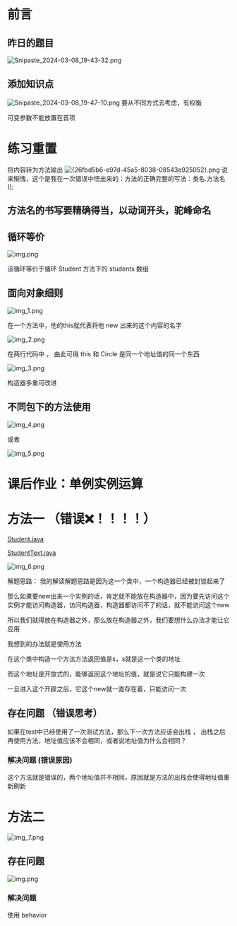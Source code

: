 # 前言
## 昨日的题目
![Snipaste_2024-03-08_19-43-32.png](Image/Snipaste_2024-03-08_19-43-32.png)
## 添加知识点
![Snipaste_2024-03-08_19-47-10.png](Image/Snipaste_2024-03-08_19-47-10.png)
要从不同方式去考虑，有权衡

可变参数不能放置在首项
# 练习重置
将内容转为方法输出
![{26fbd5b6-e97d-45a5-8038-08543e925052}.png](%7B26fbd5b6-e97d-45a5-8038-08543e925052%7D.png)
说来惭愧，这个是我在一次错误中悟出来的：方法的正确完整的写法：类名.方法名();

## 方法名的书写要精确得当，以动词开头，驼峰命名

## 循环等价
![img.png](Image/img.png)

该循环等价于循环 Student 方法下的 students 数组

## 面向对象细则

![img_1.png](Image/img_1.png)

在一个方法中，他的this就代表将他 new 出来的这个内容的名字

![img_2.png](Image/img_2.png)

在两行代码中 ， 由此可得 this 和 Circle 是同一个地址值的同一个东西

![img_3.png](Image/img_3.png)

构造器多重可改进

## 不同包下的方法使用

![img_4.png](Image/img_4.png)

或者

![img_5.png](Image/img_5.png)


# 课后作业：单例实例运算

# 方法一 （错误❌！！！！）

[Student.java](Student.java)

[StudentText.java](StudentText.java)

![img_6.png](Image/img_6.png)

解题思路：
我的解读解题思路是因为这一个类中，一个构造器已经被封锁起来了

那么如果要new出来一个实例的话，肯定就不能放在构造器中，因为要先访问这个实例才能访问构造器，访问构造器，构造器都访问不了的话，就不能访问这个new

所以我们就得放在构造器之外，那么放在构造器之外，我们要想什么办法才能让它应用

我想到的办法就是使用方法

在这个类中构造一个方法方法返回值是s，s就是这一个类的地址

而这个地址是开放式的，能够返回这个地址的值，就是说它只能构建一次

一旦进入这个开辟之后，它这个new就一直存在着，只能访问一次


## 存在问题 （错误思考）

如果在test中已经使用了一次测试方法，那么下一次方法应该会出栈 ， 出栈之后再使用方法，地址值应该不会相同，或者说地址值为什么会相同？

### 解决问题 (错误原因)

这个方法就是错误的，两个地址值并不相同，原因就是方法的出栈会使得地址值重新刷新

# 方法二

![img_7.png](Image/img_7.png)

## 存在问题

![img.png](img.png)

### 解决问题

使用 behavior 


